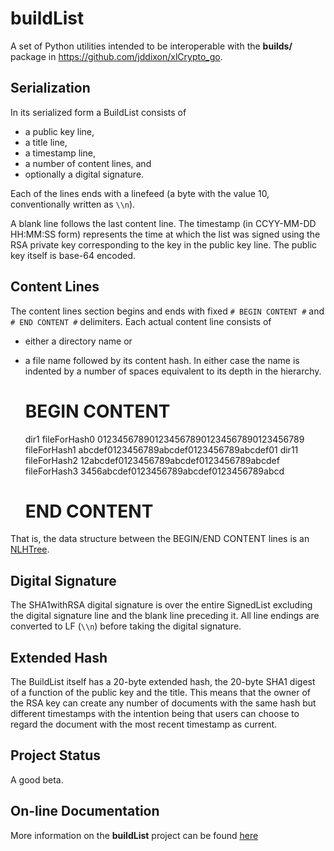 # buildList

A set of Python utilities intended to be interoperable with the
**builds/** package in https://github.com/jddixon/xlCrypto_go.

## Serialization

In its serialized form a BuildList consists of

* a public key line,
* a title line,
* a timestamp line,
* a number of content lines, and
* optionally a digital signature.

Each of the lines ends with a linefeed (a byte with the value 10,
conventionally written as `\\n`).

A blank line follows the last content line.  The timestamp (in
CCYY-MM-DD HH:MM:SS form) represents the time at which the list
was signed using the RSA private key corresponding to the key in
the public key line.  The public key itself is base-64 encoded.

## Content Lines

The content lines section begins and ends with fixed `# BEGIN CONTENT #`
and `# END CONTENT #` delimiters.  Each actual content line consists of
* either a directory name or
* a file name followed by its content hash.
In either case the name
is indented by a number of spaces equivalent to its depth in the hierarchy.

	# BEGIN CONTENT #
	dir1
	 fileForHash0 0123456789012345678901234567890123456789
	 fileForHash1 abcdef0123456789abcdef0123456789abcdef01
	dir11
	  fileForHash2 12abcdef0123456789abcdef0123456789abcdef
	  fileForHash3 3456abcdef0123456789abcdef0123456789abcd
	# END CONTENT #

That is, the data structure between the BEGIN/END CONTENT lines is an
[NLHTree](http://jddixon.github.io/nlhtree_py).

## Digital Signature

The SHA1withRSA digital signature is over the entire SignedList excluding
the digital signature line and the blank line preceding it.  All line
endings are converted to LF (`\\n`) before taking the digital signature.

## Extended Hash

The BuildList itself has a 20-byte extended hash, the 20-byte SHA1
digest of a function of the public key and the title.  This means
that the owner of the RSA key can create any number of documents
with the same hash but different timestamps with the intention
being that users can choose to regard the document with the most
recent timestamp as current.

## Project Status

A good beta.

## On-line Documentation

More information on the **buildList** project can be found
[here](https://jddixon.github.io/buildList)

